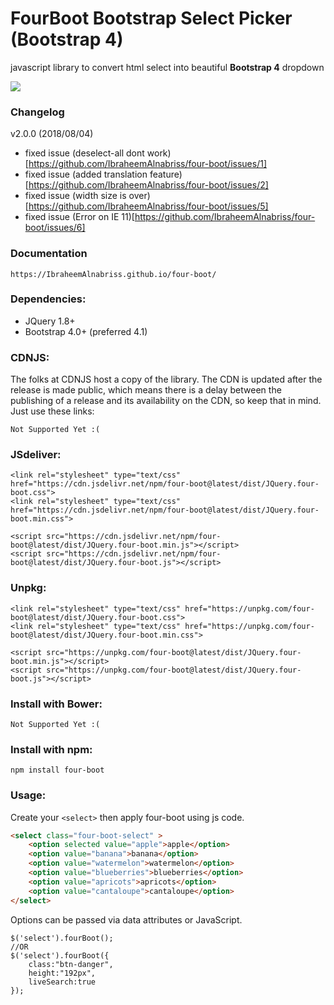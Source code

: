 **FourBoot Bootstrap Select Picker (Bootstrap 4)**
==========

javascript library to convert html select into beautiful **Bootstrap 4** dropdown

[![](https://data.jsdelivr.com/v1/package/npm/four-boot/badge)](https://www.jsdelivr.com/package/npm/four-boot)


### Changelog
v2.0.0 (2018/08/04)
* fixed issue (deselect-all dont work)[https://github.com/IbraheemAlnabriss/four-boot/issues/1]
* fixed issue (added translation feature)[https://github.com/IbraheemAlnabriss/four-boot/issues/2]
* fixed issue (width size is over)[https://github.com/IbraheemAlnabriss/four-boot/issues/5]
* fixed issue (Error on IE 11)[https://github.com/IbraheemAlnabriss/four-boot/issues/6]

### Documentation
```
https://IbraheemAlnabriss.github.io/four-boot/
```

### Dependencies:

* JQuery 1.8+
* Bootstrap 4.0+ (preferred 4.1)

### CDNJS:
The folks at CDNJS host a copy of the library. The CDN is updated after the release is made public, which means there is a delay between the publishing of a release and its availability on the CDN, so keep that in mind. Just use these links:

```
Not Supported Yet :(
```

### JSdeliver:

```
<link rel="stylesheet" type="text/css" href="https://cdn.jsdelivr.net/npm/four-boot@latest/dist/JQuery.four-boot.css">
<link rel="stylesheet" type="text/css" href="https://cdn.jsdelivr.net/npm/four-boot@latest/dist/JQuery.four-boot.min.css">

<script src="https://cdn.jsdelivr.net/npm/four-boot@latest/dist/JQuery.four-boot.min.js"></script>
<script src="https://cdn.jsdelivr.net/npm/four-boot@latest/dist/JQuery.four-boot.js"></script>
```

### Unpkg:

```
<link rel="stylesheet" type="text/css" href="https://unpkg.com/four-boot@latest/dist/JQuery.four-boot.css">
<link rel="stylesheet" type="text/css" href="https://unpkg.com/four-boot@latest/dist/JQuery.four-boot.min.css">

<script src="https://unpkg.com/four-boot@latest/dist/JQuery.four-boot.min.js"></script>
<script src="https://unpkg.com/four-boot@latest/dist/JQuery.four-boot.js"></script>
```

### Install with Bower:
```
Not Supported Yet :(
```

### Install with npm:
```
npm install four-boot
```


### Usage:
Create your ```<select>``` then apply four-boot using js code.

```html
<select class="four-boot-select" >
	<option selected value="apple">apple</option>
	<option value="banana">banana</option>
	<option value="watermelon">watermelon</option>
	<option value="blueberries">blueberries</option>
	<option value="apricots">apricots</option>
	<option value="cantaloupe">cantaloupe</option>
</select>
```
Options can be passed via data attributes or JavaScript.

```
$('select').fourBoot();
//OR
$('select').fourBoot({
	class:"btn-danger",
	height:"192px",
	liveSearch:true
});

```
